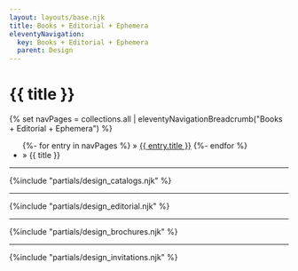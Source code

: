 ```yaml
---
layout: layouts/base.njk
title: Books + Editorial + Ephemera
eleventyNavigation:
  key: Books + Editorial + Ephemera
  parent: Design
---
```


<div class="container">
    <div class="row">
      <div class="col">
        <h1 class="visually-hidden">{{ title }}</h1>
			{% set navPages = collections.all | eleventyNavigationBreadcrumb("Books + Editorial + Ephemera") %}
			<ul class="post-breadcrumb">
			{%- for entry in navPages %}
				<li{% if entry.url == page.url %} class="active-breadcrumb"{% endif %}>
    			» <a href="{{ entry.url }}">{{ entry.title }}</a>
  				</li>
			{%- endfor %}
			<li><active-breadcrumb>» {{ title }}</active-breadcrumb></li>
			</ul>
      </div>
    </div>
    <hr>
    {%include "partials/design_catalogs.njk" %}
    <hr>
    {%include "partials/design_editorial.njk" %}
    <hr>
    {%include "partials/design_brochures.njk" %}
    <hr>
    {%include "partials/design_invitations.njk" %}
</div>

